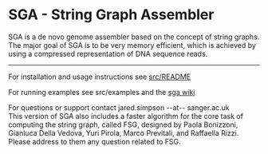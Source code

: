 SGA - String Graph Assembler
==========================================

SGA is a de novo genome assembler based on the concept of string graphs. The major goal of SGA is to be very memory efficient, which is achieved by using a compressed representation of DNA sequence reads.

--------
For installation and usage instructions see [src/README](src/#readme)

For running examples see src/examples and the [sga wiki](https://github.com/jts/sga/wiki)

For questions or support contact jared.simpson --at-- sanger.ac.uk  
This version of SGA also includes a faster algorithm for the core task of computing the string graph, called FSG, designed by Paola Bonizzoni, Gianluca Della Vedova, Yuri Pirola, Marco Previtali, and Raffaella Rizzi.
Please address to them any question related to FSG.
